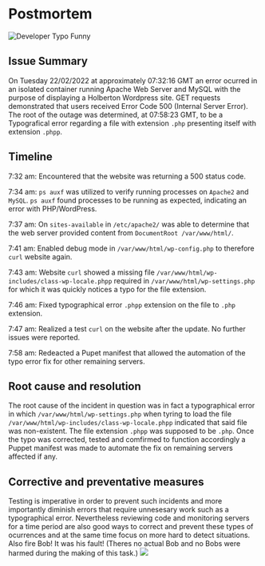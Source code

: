 # Postmortem

![Developer Typo Funny](https://twitter.com/devopsreact/status/834887829486399488)

## Issue Summary
On Tuesday 22/02/2022 at approximately 07:32:16 GMT an error ocurred in an isolated container running Apache Web Server and MySQL with the purpose of displaying a Holberton Wordpress site. GET requests demonstrated that users received Error Code 500 (Internal Server Error). The root of the outage was determined, at 07:58:23 GMT, to be a Typografical error regarding a file with extension `.php` presenting itself with extension `.phpp`.

## Timeline
7:32 am: Encountered that the website was returning a 500 status code.

7:34 am: `ps auxf` was utilized to verify running processes on `Apache2` and `MySQL`. `ps auxf` found processes to be running as expected, indicating an error with PHP/WordPress.

7:37 am: On `sites-available` in `/etc/apache2/` was able to determine that the web server provided content from `DocumentRoot /var/www/html/`.

7:41 am: Enabled debug mode in `/var/www/html/wp-config.php` to therefore `curl` website again.

7:43 am: Website `curl` showed a missing file `/var/www/html/wp-includes/class-wp-locale.phpp` required in `/var/www/html/wp-settings.php` for which it was quickly notices a typo for the file extension.

7:46 am: Fixed typographical error `.phpp` extension on the file to `.php` extension.

7:47 am: Realized a test `curl` on the website after the update. No further issues were reported.

7:58 am: Redeacted a Pupet manifest that allowed the automation of the typo error fix for other remaining servers.

## Root cause and resolution
The root cause of the incident in question was in fact a typographical error in which `/var/www/html/wp-settings.php` when tyring to load the file `/var/www/html/wp-includes/class-wp-locale.phpp` indicated that said file was non-existent. The file extension `.phpp` was supposed to be `.php`. Once the typo was corrected, tested and comfirmed to function accordingly a Puppet manifest was made to automate the fix on remaining servers affected if any.

## Corrective and preventative measures
Testing is imperative in order to prevent such incidents and more importantly diminish errors that require unnesesary work such as a typographical error. Nevertheless reviewing code and monitoring servers for a time period are also good ways to correct and prevent these types of ocurrences and at the same time focus on more hard to detect situations. Also fire Bob! It was his fault! (Theres no actual Bob and no Bobs were harmed during the making of this task.)
<img src="https://i.kym-cdn.com/photos/images/original/001/050/209/b01.png">
